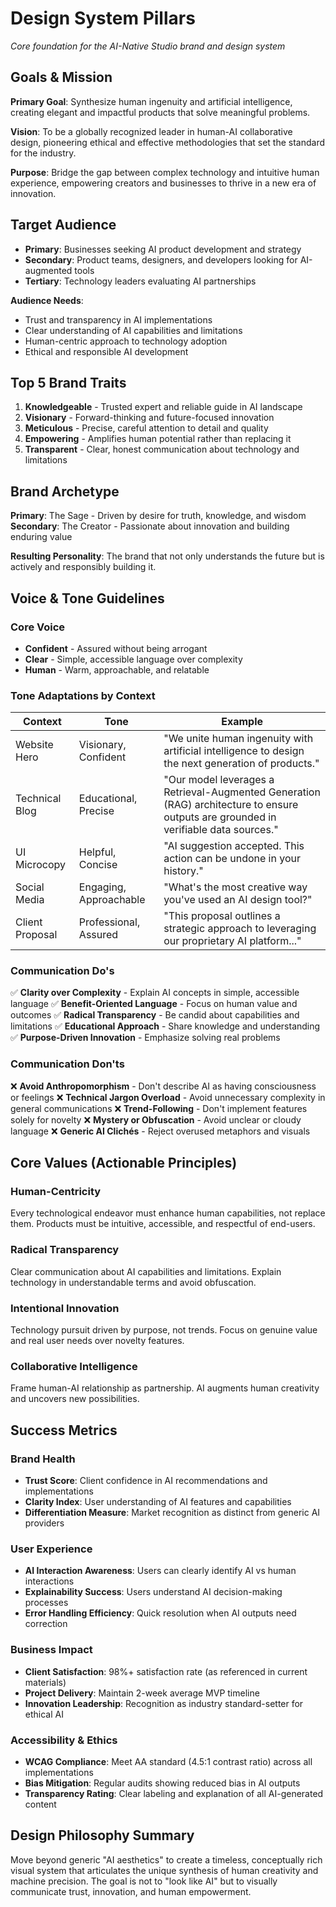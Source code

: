 # Design System Pillars
*Core foundation for the AI-Native Studio brand and design system*

## Goals & Mission
**Primary Goal**: Synthesize human ingenuity and artificial intelligence, creating elegant and impactful products that solve meaningful problems.

**Vision**: To be a globally recognized leader in human-AI collaborative design, pioneering ethical and effective methodologies that set the standard for the industry.

**Purpose**: Bridge the gap between complex technology and intuitive human experience, empowering creators and businesses to thrive in a new era of innovation.

## Target Audience
- **Primary**: Businesses seeking AI product development and strategy
- **Secondary**: Product teams, designers, and developers looking for AI-augmented tools
- **Tertiary**: Technology leaders evaluating AI partnerships

**Audience Needs**:
- Trust and transparency in AI implementations
- Clear understanding of AI capabilities and limitations
- Human-centric approach to technology adoption
- Ethical and responsible AI development

## Top 5 Brand Traits
1. **Knowledgeable** - Trusted expert and reliable guide in AI landscape
2. **Visionary** - Forward-thinking and future-focused innovation
3. **Meticulous** - Precise, careful attention to detail and quality
4. **Empowering** - Amplifies human potential rather than replacing it
5. **Transparent** - Clear, honest communication about technology and limitations

## Brand Archetype
**Primary**: The Sage - Driven by desire for truth, knowledge, and wisdom
**Secondary**: The Creator - Passionate about innovation and building enduring value

**Resulting Personality**: The brand that not only understands the future but is actively and responsibly building it.

## Voice & Tone Guidelines

### Core Voice
- **Confident** - Assured without being arrogant
- **Clear** - Simple, accessible language over complexity
- **Human** - Warm, approachable, and relatable

### Tone Adaptations by Context
| Context | Tone | Example |
|---------|------|---------|
| Website Hero | Visionary, Confident | "We unite human ingenuity with artificial intelligence to design the next generation of products." |
| Technical Blog | Educational, Precise | "Our model leverages a Retrieval-Augmented Generation (RAG) architecture to ensure outputs are grounded in verifiable data sources." |
| UI Microcopy | Helpful, Concise | "AI suggestion accepted. This action can be undone in your history." |
| Social Media | Engaging, Approachable | "What's the most creative way you've used an AI design tool?" |
| Client Proposal | Professional, Assured | "This proposal outlines a strategic approach to leveraging our proprietary AI platform..." |

### Communication Do's
✅ **Clarity over Complexity** - Explain AI concepts in simple, accessible language
✅ **Benefit-Oriented Language** - Focus on human value and outcomes
✅ **Radical Transparency** - Be candid about capabilities and limitations
✅ **Educational Approach** - Share knowledge and understanding
✅ **Purpose-Driven Innovation** - Emphasize solving real problems

### Communication Don'ts
❌ **Avoid Anthropomorphism** - Don't describe AI as having consciousness or feelings
❌ **Technical Jargon Overload** - Avoid unnecessary complexity in general communications
❌ **Trend-Following** - Don't implement features solely for novelty
❌ **Mystery or Obfuscation** - Avoid unclear or cloudy language
❌ **Generic AI Clichés** - Reject overused metaphors and visuals

## Core Values (Actionable Principles)

### Human-Centricity
Every technological endeavor must enhance human capabilities, not replace them. Products must be intuitive, accessible, and respectful of end-users.

### Radical Transparency
Clear communication about AI capabilities and limitations. Explain technology in understandable terms and avoid obfuscation.

### Intentional Innovation
Technology pursuit driven by purpose, not trends. Focus on genuine value and real user needs over novelty features.

### Collaborative Intelligence
Frame human-AI relationship as partnership. AI augments human creativity and uncovers new possibilities.

## Success Metrics

### Brand Health
- **Trust Score**: Client confidence in AI recommendations and implementations
- **Clarity Index**: User understanding of AI features and capabilities
- **Differentiation Measure**: Market recognition as distinct from generic AI providers

### User Experience
- **AI Interaction Awareness**: Users can clearly identify AI vs human interactions
- **Explainability Success**: Users understand AI decision-making processes
- **Error Handling Efficiency**: Quick resolution when AI outputs need correction

### Business Impact
- **Client Satisfaction**: 98%+ satisfaction rate (as referenced in current materials)
- **Project Delivery**: Maintain 2-week average MVP timeline
- **Innovation Leadership**: Recognition as industry standard-setter for ethical AI

### Accessibility & Ethics
- **WCAG Compliance**: Meet AA standard (4.5:1 contrast ratio) across all implementations
- **Bias Mitigation**: Regular audits showing reduced bias in AI outputs
- **Transparency Rating**: Clear labeling and explanation of all AI-generated content

## Design Philosophy Summary
Move beyond generic "AI aesthetics" to create a timeless, conceptually rich visual system that articulates the unique synthesis of human creativity and machine precision. The goal is not to "look like AI" but to visually communicate trust, innovation, and human empowerment.